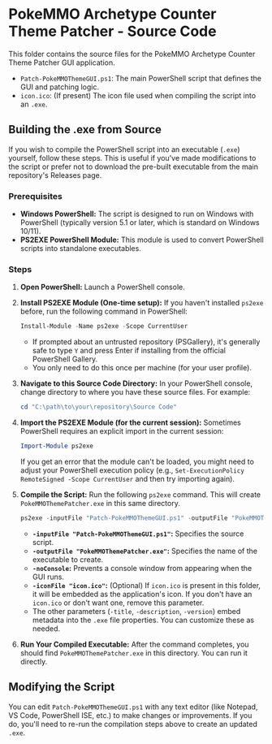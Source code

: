 # PokeMMO Archetype Counter Theme Patcher - Source Code

This folder contains the source files for the PokeMMO Archetype Counter Theme Patcher GUI application.

*   `Patch-PokeMMOThemeGUI.ps1`: The main PowerShell script that defines the GUI and patching logic.
*   `icon.ico`: (If present) The icon file used when compiling the script into an `.exe`.

## Building the .exe from Source

If you wish to compile the PowerShell script into an executable (`.exe`) yourself, follow these steps. This is useful if you've made modifications to the script or prefer not to download the pre-built executable from the main repository's Releases page.

### Prerequisites

*   **Windows PowerShell:** The script is designed to run on Windows with PowerShell (typically version 5.1 or later, which is standard on Windows 10/11).
*   **PS2EXE PowerShell Module:** This module is used to convert PowerShell scripts into standalone executables.

### Steps

1.  **Open PowerShell:**
    Launch a PowerShell console.

2.  **Install PS2EXE Module (One-time setup):**
    If you haven't installed `ps2exe` before, run the following command in PowerShell:
    ```powershell
    Install-Module -Name ps2exe -Scope CurrentUser
    ```
    *   If prompted about an untrusted repository (PSGallery), it's generally safe to type `Y` and press Enter if installing from the official PowerShell Gallery.
    *   You only need to do this once per machine (for your user profile).

3.  **Navigate to this Source Code Directory:**
    In your PowerShell console, change directory to where you have these source files. For example:
    ```powershell
    cd "C:\path\to\your\repository\Source Code"
    ```

4.  **Import the PS2EXE Module (for the current session):**
    Sometimes PowerShell requires an explicit import in the current session:
    ```powershell
    Import-Module ps2exe
    ```
    If you get an error that the module can't be loaded, you might need to adjust your PowerShell execution policy (e.g., `Set-ExecutionPolicy RemoteSigned -Scope CurrentUser` and then try importing again).

5.  **Compile the Script:**
    Run the following `ps2exe` command. This will create `PokeMMOThemePatcher.exe` in this same directory.
    ```powershell
    ps2exe -inputFile "Patch-PokeMMOThemeGUI.ps1" -outputFile "PokeMMOThemePatcher.exe" -noConsole -iconFile "icon.ico" -title "Archetype Counter Patcher" -description "Patches PokeMMO themes for Archetype Counter compatibility" -version "3.3.0.0"
    ```
    *   **`-inputFile "Patch-PokeMMOThemeGUI.ps1"`:** Specifies the source script.
    *   **`-outputFile "PokeMMOThemePatcher.exe"`:** Specifies the name of the executable to create.
    *   **`-noConsole`:** Prevents a console window from appearing when the GUI runs.
    *   **`-iconFile "icon.ico"`:** (Optional) If `icon.ico` is present in this folder, it will be embedded as the application's icon. If you don't have an `icon.ico` or don't want one, remove this parameter.
    *   The other parameters (`-title`, `-description`, `-version`) embed metadata into the `.exe` file properties. You can customize these as needed.

6.  **Run Your Compiled Executable:**
    After the command completes, you should find `PokeMMOThemePatcher.exe` in this directory. You can run it directly.

## Modifying the Script

You can edit `Patch-PokeMMOThemeGUI.ps1` with any text editor (like Notepad, VS Code, PowerShell ISE, etc.) to make changes or improvements. If you do, you'll need to re-run the compilation steps above to create an updated `.exe`.
